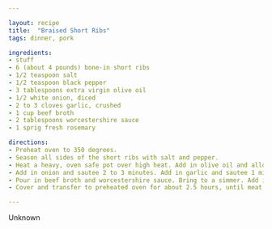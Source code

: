 ```yaml
---

layout: recipe
title:  "Braised Short Ribs"
tags: dinner, pork

ingredients:
- stuff
- 6 (about 4 pounds) bone-in short ribs
- 1/2 teaspoon salt
- 1/2 teaspoon black pepper
- 3 tablespoons extra virgin olive oil
- 1/2 white onion, diced
- 2 to 3 cloves garlic, crushed
- 1 cup beef broth
- 2 tablespoons worcestershire sauce
- 1 sprig fresh rosemary

directions:
- Preheat oven to 350 degrees.
- Season all sides of the short ribs with salt and pepper.
- Heat a heavy, oven safe pot over high heat. Add in olive oil and allow to heat briefly. Sear short ribs in olive oil, about 1 minute per side. Remove from pot and set aside.
- Add in onion and sautee 2 to 3 minutes. Add in garlic and sautee 1 minute more.
- Pour in beef broth and worcestershire sauce. Bring to a simmer. Add in meat. Place rosemary sprig on top.
- Cover and transfer to preheated oven for about 2.5 hours, until meat is tender.

---
```


Unknown
